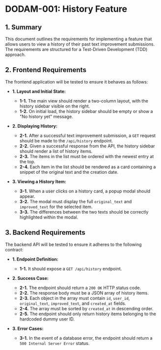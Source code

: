 # DODAM-001: History Feature

## 1. Summary

This document outlines the requirements for implementing a feature that allows users to view a history of their past text improvement submissions. The requirements are structured for a Test-Driven Development (TDD) approach.

## 2. Frontend Requirements

The frontend application will be tested to ensure it behaves as follows:

-   **1. Layout and Initial State:**
    -   **1-1.** The main view should render a two-column layout, with the history sidebar visible on the right.
    -   **1-2.** On initial load, the history sidebar should be empty or show a "No history yet" message.

-   **2. Displaying History:**
    -   **2-1.** After a successful text improvement submission, a `GET` request should be made to the `/api/history` endpoint.
    -   **2-2.** Given a successful response from the API, the history sidebar should render a list of history items.
    -   **2-3.** The items in the list must be ordered with the newest entry at the top.
    -   **2-4.** Each item in the list should be rendered as a card containing a snippet of the original text and the creation date.

-   **3. Viewing a History Item:**
    -   **3-1.** When a user clicks on a history card, a popup modal should appear.
    -   **3-2.** The modal must display the full `original_text` and `improved_text` for the selected item.
    -   **3-3.** The differences between the two texts should be correctly highlighted within the modal.

## 3. Backend Requirements

The backend API will be tested to ensure it adheres to the following contract:

-   **1. Endpoint Definition:**
    -   **1-1.** It should expose a `GET /api/history` endpoint.

-   **2. Success Case:**
    -   **2-1.** The endpoint should return a `200 OK` HTTP status code.
    -   **2-2.** The response body must be a JSON array of history items.
    -   **2-3.** Each object in the array must contain `id`, `user_id`, `original_text`, `improved_text`, and `created_at` fields.
    -   **2-4.** The array must be sorted by `created_at` in descending order.
    -   **2-5.** The endpoint should only return history items belonging to the hardcoded dummy user ID.

-   **3. Error Cases:**
    -   **3-1.** In the event of a database error, the endpoint should return a `500 Internal Server Error` status.